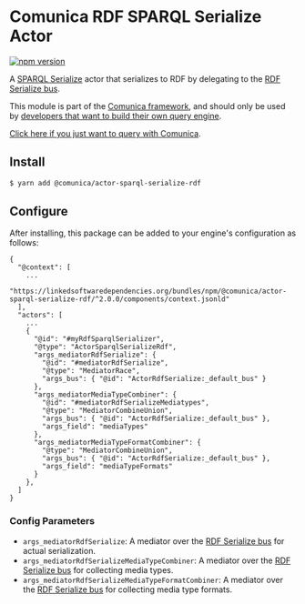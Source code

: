 # Comunica RDF SPARQL Serialize Actor

[![npm version](https://badge.fury.io/js/%40comunica%2Factor-sparql-serialize-rdf.svg)](https://www.npmjs.com/package/@comunica/actor-sparql-serialize-rdf)

A [SPARQL Serialize](https://github.com/comunica/comunica/tree/master/packages/bus-sparql-serialize) actor that serializes to RDF by delegating to the [RDF Serialize bus](https://github.com/comunica/comunica/tree/master/packages/bus-rdf-serialize).

This module is part of the [Comunica framework](https://github.com/comunica/comunica),
and should only be used by [developers that want to build their own query engine](https://comunica.dev/docs/modify/).

[Click here if you just want to query with Comunica](https://comunica.dev/docs/query/).

## Install

```bash
$ yarn add @comunica/actor-sparql-serialize-rdf
```

## Configure

After installing, this package can be added to your engine's configuration as follows:
```text
{
  "@context": [
    ...
    "https://linkedsoftwaredependencies.org/bundles/npm/@comunica/actor-sparql-serialize-rdf/^2.0.0/components/context.jsonld"  
  ],
  "actors": [
    ...
    {
      "@id": "#myRdfSparqlSerializer",
      "@type": "ActorSparqlSerializeRdf",
      "args_mediatorRdfSerialize": {
        "@id": "#mediatorRdfSerialize",
        "@type": "MediatorRace",
        "args_bus": { "@id": "ActorRdfSerialize:_default_bus" }
      },
      "args_mediatorMediaTypeCombiner": {
        "@id": "#mediatorRdfSerializeMediatypes",
        "@type": "MediatorCombineUnion",
        "args_bus": { "@id": "ActorRdfSerialize:_default_bus" },
        "args_field": "mediaTypes"
      },
      "args_mediatorMediaTypeFormatCombiner": {
        "@type": "MediatorCombineUnion",
        "args_bus": { "@id": "ActorRdfSerialize:_default_bus" },
        "args_field": "mediaTypeFormats"
      }
    },
  ]
}
```

### Config Parameters

* `args_mediatorRdfSerialize`: A mediator over the [RDF Serialize bus](https://github.com/comunica/comunica/tree/master/packages/bus-rdf-serialize) for actual serialization.
* `args_mediatorRdfSerializeMediaTypeCombiner`: A mediator over the [RDF Serialize bus](https://github.com/comunica/comunica/tree/master/packages/bus-rdf-serialize) for collecting media types.
* `args_mediatorRdfSerializeMediaTypeFormatCombiner`: A mediator over the [RDF Serialize bus](https://github.com/comunica/comunica/tree/master/packages/bus-rdf-serialize) for collecting media type formats.
